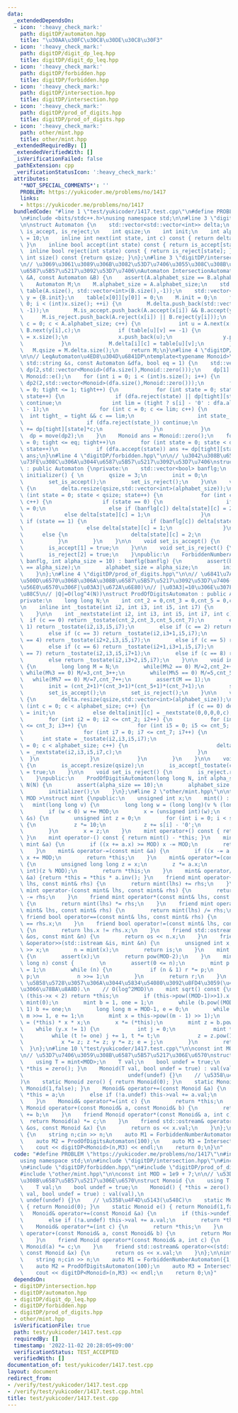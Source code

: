 ```yaml
---
data:
  _extendedDependsOn:
  - icon: ':heavy_check_mark:'
    path: digitDP/automaton.hpp
    title: "\u30AA\u30FC\u30C8\u30DE\u30C8\u30F3"
  - icon: ':heavy_check_mark:'
    path: digitDP/digit_dp_leq.hpp
    title: digitDP/digit_dp_leq.hpp
  - icon: ':heavy_check_mark:'
    path: digitDP/forbidden.hpp
    title: digitDP/forbidden.hpp
  - icon: ':heavy_check_mark:'
    path: digitDP/intersection.hpp
    title: digitDP/intersection.hpp
  - icon: ':heavy_check_mark:'
    path: digitDP/prod_of_digits.hpp
    title: digitDP/prod_of_digits.hpp
  - icon: ':heavy_check_mark:'
    path: other/mint.hpp
    title: other/mint.hpp
  _extendedRequiredBy: []
  _extendedVerifiedWith: []
  _isVerificationFailed: false
  _pathExtension: cpp
  _verificationStatusIcon: ':heavy_check_mark:'
  attributes:
    '*NOT_SPECIAL_COMMENTS*': ''
    PROBLEM: https://yukicoder.me/problems/no/1417
    links:
    - https://yukicoder.me/problems/no/1417
  bundledCode: "#line 1 \"test/yukicoder/1417.test.cpp\"\n#define PROBLEM \"https://yukicoder.me/problems/no/1417\"\
    \n#include <bits/stdc++.h>\nusing namespace std;\n\n#line 3 \"digitDP/automaton.hpp\"\
    \n\nstruct Automaton {\n    std::vector<std::vector<int>> delta;\n    std::vector<bool>\
    \ is_accept, is_reject;\n    int qsize;\n    int init;\n    int alphabet_size\
    \ = 10;\n    inline int next(int state, int c) const { return delta[state][c];\
    \ }\n    inline bool accept(int state) const { return is_accept[state]; }\n  \
    \  inline bool reject(int state) const { return is_reject[state]; }\n    inline\
    \ int size() const {return qsize; }\n};\n#line 3 \"digitDP/intersection.hpp\"\n\
    \n// \u3069\u3061\u3089\u306B\u3082\u53D7\u7406\u3055\u308C\u308B\u3088\u3046\u306A\
    \u6587\u5B57\u5217\u3092\u53D7\u7406\nAutomaton IntersectionAutomaton(const Automaton\
    \ &A, const Automaton &B) {\n    assert(A.alphabet_size == B.alphabet_size);\n\
    \    Automaton M;\n    M.alphabet_size = A.alphabet_size;\n    std::vector<std::vector<int>>\
    \ table(A.size(), std::vector<int>(B.size(),-1));\n    std::vector<int> x = {A.init},\
    \ y = {B.init};\n    table[x[0]][y[0]] = 0;\n    M.init = 0;\n    for (int i =\
    \ 0; i < (int)x.size(); ++i) {\n        M.delta.push_back(std::vector<int>(M.alphabet_size,\
    \ -1));\n        M.is_accept.push_back(A.accept(x[i]) && B.accept(y[i]));\n  \
    \      M.is_reject.push_back(A.reject(x[i]) || B.reject(y[i]));\n        for (int\
    \ c = 0; c < A.alphabet_size; c++) {\n            int u = A.next(x[i],c), v =\
    \ B.next(y[i],c);\n            if (table[u][v] == -1) {\n                table[u][v]\
    \ = x.size();\n                x.push_back(u);\n                y.push_back(v);\n\
    \            }\n            M.delta[i][c] = table[u][v];\n        }\n    }\n \
    \   M.qsize = M.delta.size();\n    return M;\n}\n#line 4 \"digitDP/digit_dp_leq.hpp\"\
    \n\n// LeqAutomaton\u4ED8\u304D\u6841DP\ntemplate<typename Monoid>\nMonoid digitDP(const\
    \ std::string &s, const Automaton &dfa, bool eq = 1) {\n    std::vector<std::vector<Monoid>>\
    \ dp(2,std::vector<Monoid>(dfa.size(),Monoid::zero()));\n    dp[1][dfa.init] =\
    \ Monoid::e();\n    for (int i = 0; i < (int)s.size(); i++) {\n        std::vector<std::vector<Monoid>>\
    \ dp2(2,std::vector<Monoid>(dfa.size(),Monoid::zero()));\n        for (int tight\
    \ = 0; tight <= 1; tight++) {\n            for (int state = 0; state < dfa.size();\
    \ state++) {\n                if (dfa.reject(state) || dp[tight][state].undef)\
    \ continue;\n                int lim = (tight ? s[i] - '0' : dfa.alphabet_size\
    \ - 1);\n                for (int c = 0; c <= lim; c++) {\n                  \
    \  int tight_ = tight && c == lim;\n                    int state_ = dfa.next(state,c);\n\
    \                    if (dfa.reject(state_)) continue;\n                    dp2[tight_][state_]\
    \ += dp[tight][state]*c;\n                }\n            }\n        }\n      \
    \  dp = move(dp2);\n    }\n    Monoid ans = Monoid::zero();\n    for (int tight\
    \ = 0; tight <= eq; tight++)\n        for (int state = 0; state < dfa.size();\
    \ state++)\n            if (dfa.accept(state)) ans += dp[tight][state];\n    return\
    \ ans;\n}\n#line 4 \"digitDP/forbidden.hpp\"\n\n// \u3042\u308B\u6587\u5B57\u304C\
    \u73FE\u308C\u306A\u3044\u6587\u5B57\u5217\u3092\u53D7\u7406\nstruct ForbiddenNumberAutomaton\
    \ : public Automaton {\nprivate:\n    std::vector<bool> banflg;\n    \n    void\
    \ initializer() { \n        qsize = 3;\n        init = 0;\n        set_delta();\n\
    \        set_is_accept();\n        set_is_reject();\n    }\n\n    void set_delta()\
    \ {\n        delta.resize(qsize,std::vector<int>(alphabet_size));\n        for\
    \ (int state = 0; state < qsize; state++) {\n            for (int c = 0; c < alphabet_size;\
    \ c++) {\n                if (state == 0) {\n                    if (c == 0) delta[state][c]\
    \ = 0;\n                    else if (banflg[c]) delta[state][c] = 2;\n       \
    \             else delta[state][c] = 1;\n                }\n                else\
    \ if (state == 1) {\n                    if (banflg[c]) delta[state][c] = 2;\n\
    \                    else delta[state][c] = 1;\n                }\n          \
    \      else {\n                    delta[state][c] = 2;\n                }\n \
    \           }\n        }\n    }\n\n    void set_is_accept() {\n        is_accept.resize(qsize,false);\n\
    \        is_accept[1] = true;\n    }\n\n    void set_is_reject() {\n        is_reject.resize(qsize,false);\n\
    \        is_reject[2] = true;\n    }\npublic:\n    ForbiddenNumberAutomaton(std::vector<bool>\
    \ banflg, int alpha_size = 10) : banflg(banflg) {\n        assert(banflg.size()\
    \ == alpha_size);\n        alphabet_size = alpha_size;\n        initializer();\n\
    \    }\n};\n#line 4 \"digitDP/prod_of_digits.hpp\"\n\n// \u6841\u7A4D\u304CN\u306E\
    \u500D\u6570\u3068\u306A\u308B\u6587\u5B57\u5217\u3092\u53D7\u7406(N\u306E\u7D20\
    \u56E0\u6570\u306F|\u03A3|\u672A\u6E80)\n// |\u03A3|=10\u306E\u307F\u306E\u5B9F\
    \u88C5\n// |Q|=O(log^4(N))\nstruct ProdOfDigitsAutomaton : public Automaton {\n\
    private:\n    long long N;\n    int cnt_2 = 0,cnt_3 = 0,cnt_5 = 0,cnt_7 = 0;\n\
    \n    inline int _tostate(int i2, int i3, int i5, int i7) {\n        return std::min(i2,cnt_2)+(std::min(i3,cnt_3)+(std::min(i5,cnt_5)+std::min(i7,cnt_7)*(cnt_5+1))*(cnt_3+1))*(cnt_2+1);\n\
    \    }\n\n    int _nextstate(int i2, int i3, int i5, int i7, int c) {\n      \
    \  if (c == 0) return _tostate(cnt_2,cnt_3,cnt_5,cnt_7);\n        else if (c ==\
    \ 1) return _tostate(i2,i3,i5,i7);\n        else if (c == 2) return _tostate(i2+1,i3,i5,i7);\n\
    \        else if (c == 3) return _tostate(i2,i3+1,i5,i7);\n        else if (c\
    \ == 4) return _tostate(i2+2,i3,i5,i7);\n        else if (c == 5) return _tostate(i2,i3,i5+1,i7);\n\
    \        else if (c == 6) return _tostate(i2+1,i3+1,i5,i7);\n        else if (c\
    \ == 7) return _tostate(i2,i3,i5,i7+1);\n        else if (c == 8) return _tostate(i2+3,i3,i5,i7);\n\
    \        else return _tostate(i2,i3+2,i5,i7);\n    }\n\n    void initializer()\
    \ {\n        long long M = N;\n        while(M%2 == 0) M/=2,cnt_2++;\n       \
    \ while(M%3 == 0) M/=3,cnt_3++;\n        while(M%5 == 0) M/=5,cnt_5++;\n     \
    \   while(M%7 == 0) M/=7,cnt_7++;\n        assert(M == 1);\n        qsize = (cnt_2+1)*(cnt_3+1)*(cnt_5+1)*(cnt_7+1)+1;\n\
    \        init = (cnt_2+1)*(cnt_3+1)*(cnt_5+1)*(cnt_7+1);\n        set_delta();\n\
    \        set_is_accept();\n        set_is_reject();\n    }\n\n    void set_delta()\
    \ {\n        delta.resize(qsize,std::vector<int>(alphabet_size));\n        for\
    \ (int c = 0; c < alphabet_size; c++) {\n            if (c == 0) delta[init][c]\
    \ = init;\n            else delta[init][c] = _nextstate(0,0,0,0,c);\n        }\n\
    \        for (int i2 = 0; i2 <= cnt_2; i2++) {\n            for (int i3 = 0; i3\
    \ <= cnt_3; i3++) {\n                for (int i5 = 0; i5 <= cnt_5; i5++) {\n \
    \                   for (int i7 = 0; i7 <= cnt_7; i7++) {\n                  \
    \      int state = _tostate(i2,i3,i5,i7);\n                        for (int c\
    \ = 0; c < alphabet_size; c++) {\n                            delta[state][c]\
    \ = _nextstate(i2,i3,i5,i7,c);\n                        }\n                  \
    \  }\n                }\n            }\n        }\n    }\n\n    void set_is_accept()\
    \ {\n        is_accept.resize(qsize);\n        is_accept[_tostate(cnt_2,cnt_3,cnt_5,cnt_7)]\
    \ = true;\n    }\n\n    void set_is_reject() {\n        is_reject.resize(qsize,false);\n\
    \    }\npublic:\n    ProdOfDigitsAutomaton(long long N, int alpha_size = 10) :\
    \ N(N) {\n        assert(alpha_size == 10);\n        alphabet_size = alpha_size;\n\
    \        initializer();\n    }\n};\n#line 2 \"other/mint.hpp\"\n\ntemplate< int\
    \ MOD >\nstruct mint {\npublic:\n    unsigned int x;\n    mint() : x(0) {}\n \
    \   mint(long long v) {\n        long long w = (long long)(v % (long long)(MOD));\n\
    \        if (w < 0) w += MOD;\n        x = (unsigned int)(w);\n    }\n    mint(std::string\
    \ &s) {\n        unsigned int z = 0;\n        for (int i = 0; i < s.size(); i++)\
    \ {\n            z *= 10;\n            z += s[i] - '0';\n            z %= MOD;\n\
    \        }\n        x = z;\n    }\n    mint operator+() const { return *this;\
    \ }\n    mint operator-() const { return mint() - *this; }\n    mint& operator+=(const\
    \ mint &a) {\n        if ((x += a.x) >= MOD) x -= MOD;\n        return *this;\n\
    \    }\n    mint& operator-=(const mint &a) {\n        if ((x -= a.x) >= MOD)\
    \ x += MOD;\n        return *this;\n    }\n    mint& operator*=(const mint &a)\
    \ {\n        unsigned long long z = x;\n        z *= a.x;\n        x = (unsigned\
    \ int)(z % MOD);\n        return *this;\n    }\n    mint& operator/=(const mint\
    \ &a) {return *this = *this * a.inv(); }\n    friend mint operator+(const mint&\
    \ lhs, const mint& rhs) {\n        return mint(lhs) += rhs;\n    }\n    friend\
    \ mint operator-(const mint& lhs, const mint& rhs) {\n        return mint(lhs)\
    \ -= rhs;\n    }\n    friend mint operator*(const mint& lhs, const mint& rhs)\
    \ {\n        return mint(lhs) *= rhs;\n    }\n    friend mint operator/(const\
    \ mint& lhs, const mint& rhs) {\n        return mint(lhs) /= rhs;\n    }\n   \
    \ friend bool operator==(const mint& lhs, const mint& rhs) {\n        return lhs.x\
    \ == rhs.x;\n    }\n    friend bool operator!=(const mint& lhs, const mint& rhs)\
    \ {\n        return lhs.x != rhs.x;\n    }\n    friend std::ostream& operator<<(std::ostream\
    \ &os, const mint &n) {\n        return os << n.x;\n    }\n    friend std::istream\
    \ &operator>>(std::istream &is, mint &n) {\n        unsigned int x;\n        is\
    \ >> x;\n        n = mint(x);\n        return is;\n    }\n    mint inv() const\
    \ {\n        assert(x);\n        return pow(MOD-2);\n    }\n    mint pow(long\
    \ long n) const {        \n        assert(0 <= n);\n        mint p = *this, r\
    \ = 1;\n        while (n) {\n            if (n & 1) r *= p;\n            p *=\
    \ p;\n            n >>= 1;\n        }\n        return r;\n    }\n    \n    //\
    \ \u5B58\u5728\u3057\u306A\u3044\u5834\u54080\u3092\u8FD4\u3059(\u4E8C\u4E57\u3057\
    \u3066\u78BA\u8A8D).\n    // O(log^2MOD)\n    mint sqrt() const {\n        if\
    \ (this->x < 2) return *this;\n        if (this->pow((MOD-1)>>1).x != 1) return\
    \ mint(0);\n        mint b = 1, one = 1;\n        while (b.pow((MOD-1) >> 1) ==\
    \ 1) b += one;\n        long long m = MOD-1, e = 0;\n        while (m % 2 == 0)\
    \ m >>= 1, e += 1;\n        mint x = this->pow((m - 1) >> 1);\n        mint y\
    \ = (*this) * x * x;\n        x *= (*this);\n        mint z = b.pow(m);\n    \
    \    while (y.x != 1) {\n            int j = 0;\n            mint t = y;\n   \
    \         while (t != one) j += 1, t *= t;\n            z = z.pow(1LL << (e-j-1));\n\
    \            x *= z; z *= z; y *= z; e = j;\n        }\n        return x;\n  \
    \  }\n};\n#line 10 \"test/yukicoder/1417.test.cpp\"\n\nconst int MOD = 1e9 + 7;\n\
    \n// \u53D7\u7406\u3059\u308B\u6587\u5B57\u5217\u306E\u6570\nstruct Monoid {\n\
    \    using T = mint<MOD>;\n    T val;\n    bool undef = true;\n    Monoid() {\
    \ *this = zero(); }\n    Monoid(T val, bool undef = true) : val(val),\n      \
    \                                 undef(undef) {}\n    // \u5358\u4F4D\u5143(\u548C\
    )\n    static Monoid zero() { return Monoid(0); }\n    static Monoid e() { return\
    \ Monoid(1,false); }\n    Monoid& operator+=(const Monoid &a) {\n        if (this->undef)\
    \ *this = a;\n        else if (!a.undef) this->val += a.val;\n        return *this;\n\
    \    }\n    Monoid& operator*=(int c) {\n        return *this;\n    }\n    friend\
    \ Monoid operator+(const Monoid& a, const Monoid& b) {\n        return Monoid(a)\
    \ += b;\n    }\n    friend Monoid operator*(const Monoid& a, int c) {\n      \
    \  return Monoid(a) *= c;\n    }\n    friend std::ostream& operator<<(std::ostream\
    \ &os, const Monoid &x) {\n        return os << x.val;\n    }\n};\n\nint main()\
    \ {\n    string n;cin >> n;\n    auto M1 = ForbiddenNumberAutomaton({1,0,0,0,0,0,0,0,0,0});\n\
    \    auto M2 = ProdOfDigitsAutomaton(100);\n    auto M3 = IntersectionAutomaton(M1,M2);\n\
    \    cout << digitDP<Monoid>(n,M3) << endl;\n    return 0;\n}\n"
  code: "#define PROBLEM \"https://yukicoder.me/problems/no/1417\"\n#include <bits/stdc++.h>\n\
    using namespace std;\n\n#include \"digitDP/intersection.hpp\"\n#include \"digitDP/digit_dp_leq.hpp\"\
    \n#include \"digitDP/forbidden.hpp\"\n#include \"digitDP/prod_of_digits.hpp\"\n\
    #include \"other/mint.hpp\"\n\nconst int MOD = 1e9 + 7;\n\n// \u53D7\u7406\u3059\
    \u308B\u6587\u5B57\u5217\u306E\u6570\nstruct Monoid {\n    using T = mint<MOD>;\n\
    \    T val;\n    bool undef = true;\n    Monoid() { *this = zero(); }\n    Monoid(T\
    \ val, bool undef = true) : val(val),\n                                      \
    \ undef(undef) {}\n    // \u5358\u4F4D\u5143(\u548C)\n    static Monoid zero()\
    \ { return Monoid(0); }\n    static Monoid e() { return Monoid(1,false); }\n \
    \   Monoid& operator+=(const Monoid &a) {\n        if (this->undef) *this = a;\n\
    \        else if (!a.undef) this->val += a.val;\n        return *this;\n    }\n\
    \    Monoid& operator*=(int c) {\n        return *this;\n    }\n    friend Monoid\
    \ operator+(const Monoid& a, const Monoid& b) {\n        return Monoid(a) += b;\n\
    \    }\n    friend Monoid operator*(const Monoid& a, int c) {\n        return\
    \ Monoid(a) *= c;\n    }\n    friend std::ostream& operator<<(std::ostream &os,\
    \ const Monoid &x) {\n        return os << x.val;\n    }\n};\n\nint main() {\n\
    \    string n;cin >> n;\n    auto M1 = ForbiddenNumberAutomaton({1,0,0,0,0,0,0,0,0,0});\n\
    \    auto M2 = ProdOfDigitsAutomaton(100);\n    auto M3 = IntersectionAutomaton(M1,M2);\n\
    \    cout << digitDP<Monoid>(n,M3) << endl;\n    return 0;\n}"
  dependsOn:
  - digitDP/intersection.hpp
  - digitDP/automaton.hpp
  - digitDP/digit_dp_leq.hpp
  - digitDP/forbidden.hpp
  - digitDP/prod_of_digits.hpp
  - other/mint.hpp
  isVerificationFile: true
  path: test/yukicoder/1417.test.cpp
  requiredBy: []
  timestamp: '2022-11-02 20:28:05+09:00'
  verificationStatus: TEST_ACCEPTED
  verifiedWith: []
documentation_of: test/yukicoder/1417.test.cpp
layout: document
redirect_from:
- /verify/test/yukicoder/1417.test.cpp
- /verify/test/yukicoder/1417.test.cpp.html
title: test/yukicoder/1417.test.cpp
---
```

